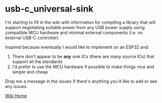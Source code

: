 # usb-c_universal-sink

I'm starting to fill in the wiki with information for compiling a library that will support negotiating suitable power from any USB power supply using compatible MCU hardware and minimal external components (i.e. no external USB-C controller).

Inspired because eventually I would like to implement on an ESP32 and:

1. There don't appear to be **any** sink ICs (there are many source ICs) that support all the standards
2. I'd prefer to use the MCU hardware if possible to make things nice and simple and cheap

Drop me a message in the issues if there's anything you'd like to add or see any issues.

[Wiki Home](https://github.com/racitup/usb-c_universal-sink/wiki)

